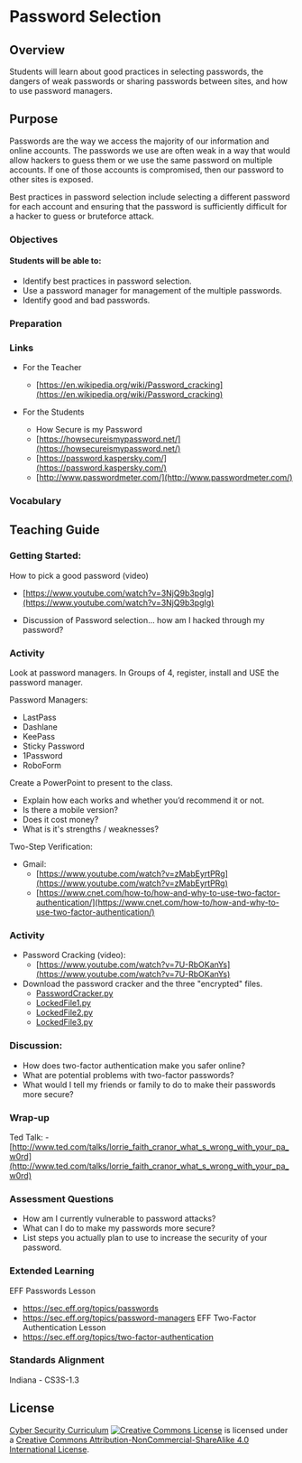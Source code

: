 # Password Selection

## Overview
Students will learn about good practices in selecting passwords, the dangers of weak passwords or sharing passwords between sites, and how to use password managers.

## Purpose
Passwords are the way we access the majority of our information and online accounts. The passwords we use are often weak in a way that would allow hackers to guess them or we use the same password on multiple accounts.  If one of those accounts is compromised, then our password to other sites is exposed.

Best practices in password selection include selecting a different password for each account and ensuring that the password is sufficiently difficult for a hacker to guess or bruteforce attack.

### Objectives
#### Students will be able to:
- Identify best practices in password selection.
- Use a password manager for management of the multiple passwords.
- Identify good and bad passwords.

### Preparation

### Links
- For the Teacher
	- [https://en.wikipedia.org/wiki/Password_cracking](https://en.wikipedia.org/wiki/Password_cracking)

- For the Students
	- How Secure is my Password
	- [https://howsecureismypassword.net/](https://howsecureismypassword.net/)
	- [https://password.kaspersky.com/](https://password.kaspersky.com/)
	- [http://www.passwordmeter.com/](http://www.passwordmeter.com/)

### Vocabulary

## Teaching Guide
### Getting Started:
How to pick a good password (video)
- [https://www.youtube.com/watch?v=3NjQ9b3pgIg](https://www.youtube.com/watch?v=3NjQ9b3pgIg)

- Discussion of Password selection… how am I hacked through my password?

### Activity
Look at password managers.  In Groups of 4, register, install and USE the password manager.

Password Managers:
- LastPass
- Dashlane
- KeePass
- Sticky Password
- 1Password
- RoboForm

Create a PowerPoint to present to the class.
- Explain how each works and whether you’d recommend it or not.
- Is there a mobile version?
- Does it cost money?
- What is it's strengths / weaknesses?


Two-Step Verification:

- Gmail:
	- [https://www.youtube.com/watch?v=zMabEyrtPRg](https://www.youtube.com/watch?v=zMabEyrtPRg)
	- [https://www.cnet.com/how-to/how-and-why-to-use-two-factor-authentication/](https://www.cnet.com/how-to/how-and-why-to-use-two-factor-authentication/)

### Activity
- Password Cracking (video):
	- [https://www.youtube.com/watch?v=7U-RbOKanYs](https://www.youtube.com/watch?v=7U-RbOKanYs)
- Download the password cracker and the three "encrypted" files.
	- [PasswordCracker.py](passwords/PasswordCracker.py)
	- [LockedFile1.py](passwords/LockedFile1.py)
	- [LockedFile2.py](passwords/LockedFile2.py)
	- [LockedFile3.py](passwords/LockedFile3.py)


### Discussion:
- How does two-factor authentication make you safer online?
- What are potential problems with two-factor passwords?
- What would I tell my friends or family to do to make their passwords more secure?

### Wrap-up
Ted Talk: - [http://www.ted.com/talks/lorrie_faith_cranor_what_s_wrong_with_your_pa_w0rd](http://www.ted.com/talks/lorrie_faith_cranor_what_s_wrong_with_your_pa_w0rd)

### Assessment Questions
- How am I currently vulnerable to password attacks?
- What can I do to make my passwords more secure?
- List steps you actually plan to use to increase the security of your password.


### Extended Learning

EFF Passwords Lesson
- https://sec.eff.org/topics/passwords
- https://sec.eff.org/topics/password-managers
EFF Two-Factor Authentication Lesson
- https://sec.eff.org/topics/two-factor-authentication

### Standards Alignment
Indiana - CS3S-1.3

## License
[Cyber Security Curriculum](https://github.com/DerekBabb/CyberSecurity) <a rel="license" href="http://creativecommons.org/licenses/by-nc-sa/4.0/"><img alt="Creative Commons License" style="border-width:0" src="https://i.creativecommons.org/l/by-nc-sa/4.0/88x31.png" /></a> is licensed under a <a rel="license" href="http://creativecommons.org/licenses/by-nc-sa/4.0/">Creative Commons Attribution-NonCommercial-ShareAlike 4.0 International License</a>.

